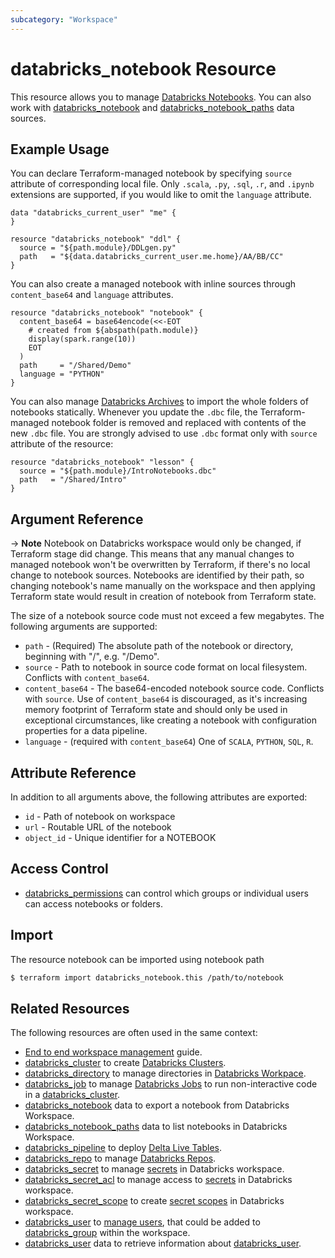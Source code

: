 ```yaml
---
subcategory: "Workspace"
---
```

# databricks_notebook Resource

This resource allows you to manage [Databricks Notebooks](https://docs.databricks.com/notebooks/index.html). You can also work with [databricks_notebook](../data-sources/notebook.md) and [databricks_notebook_paths](../data-sources/notebook_paths.md) data sources.

## Example Usage

You can declare Terraform-managed notebook by specifying `source` attribute of corresponding local file. Only `.scala`, `.py`, `.sql`, `.r`, and `.ipynb` extensions are supported, if you would like to omit the `language` attribute.

```hcl
data "databricks_current_user" "me" {
}

resource "databricks_notebook" "ddl" {
  source = "${path.module}/DDLgen.py"
  path   = "${data.databricks_current_user.me.home}/AA/BB/CC"
}
```

You can also create a managed notebook with inline sources through `content_base64` and `language` attributes.

```hcl
resource "databricks_notebook" "notebook" {
  content_base64 = base64encode(<<-EOT
    # created from ${abspath(path.module)}
    display(spark.range(10))
    EOT
  )
  path     = "/Shared/Demo"
  language = "PYTHON"
}
```

You can also manage [Databricks Archives](https://docs.databricks.com/notebooks/notebooks-manage.html#databricks-archive) to import the whole folders of notebooks statically. Whenever you update the `.dbc` file, the Terraform-managed notebook folder is removed and replaced with contents of the new `.dbc` file. You are strongly advised to use `.dbc` format only with `source` attribute of the resource:

```hcl
resource "databricks_notebook" "lesson" {
  source = "${path.module}/IntroNotebooks.dbc"
  path   = "/Shared/Intro"
}
```

## Argument Reference

-> **Note** Notebook on Databricks workspace would only be changed, if Terraform stage did change. This means that any manual changes to managed notebook won't be overwritten by Terraform, if there's no local change to notebook sources. Notebooks are identified by their path, so changing notebook's name manually on the workspace and then applying Terraform state would result in creation of notebook from Terraform state.

The size of a notebook source code must not exceed a few megabytes. The following arguments are supported:

* `path` -  (Required) The absolute path of the notebook or directory, beginning with "/", e.g. "/Demo".
* `source` - Path to notebook in source code format on local filesystem. Conflicts with `content_base64`.
* `content_base64` - The base64-encoded notebook source code. Conflicts with `source`. Use of `content_base64` is discouraged, as it's increasing memory footprint of Terraform state and should only be used in exceptional circumstances, like creating a notebook with configuration properties for a data pipeline.
* `language` -  (required with `content_base64`) One of `SCALA`, `PYTHON`, `SQL`, `R`.

## Attribute Reference

In addition to all arguments above, the following attributes are exported:

* `id` -  Path of notebook on workspace
* `url` - Routable URL of the notebook
* `object_id` -  Unique identifier for a NOTEBOOK

## Access Control

* [databricks_permissions](permissions.md#notebook-usage) can control which groups or individual users can access notebooks or folders.

## Import

The resource notebook can be imported using notebook path

```bash
$ terraform import databricks_notebook.this /path/to/notebook
```

## Related Resources

The following resources are often used in the same context:

* [End to end workspace management](../guides/workspace-management.md) guide.
* [databricks_cluster](cluster.md) to create [Databricks Clusters](https://docs.databricks.com/clusters/index.html).
* [databricks_directory](directory.md) to manage directories in [Databricks Workpace](https://docs.databricks.com/workspace/workspace-objects.html).
* [databricks_job](job.md) to manage [Databricks Jobs](https://docs.databricks.com/jobs.html) to run non-interactive code in a [databricks_cluster](cluster.md).
* [databricks_notebook](../data-sources/notebook.md) data to export a notebook from Databricks Workspace.
* [databricks_notebook_paths](../data-sources/notebook_paths.md) data to list notebooks in Databricks Workspace.
* [databricks_pipeline](pipeline.md) to deploy [Delta Live Tables](https://docs.databricks.com/data-engineering/delta-live-tables/index.html).
* [databricks_repo](repo.md) to manage [Databricks Repos](https://docs.databricks.com/repos.html).
* [databricks_secret](secret.md) to manage [secrets](https://docs.databricks.com/security/secrets/index.html#secrets-user-guide) in Databricks workspace.
* [databricks_secret_acl](secret_acl.md) to manage access to [secrets](https://docs.databricks.com/security/secrets/index.html#secrets-user-guide) in Databricks workspace.
* [databricks_secret_scope](secret_scope.md) to create [secret scopes](https://docs.databricks.com/security/secrets/index.html#secrets-user-guide) in Databricks workspace.
* [databricks_user](user.md) to [manage users](https://docs.databricks.com/administration-guide/users-groups/users.html), that could be added to [databricks_group](group.md) within the workspace.
* [databricks_user](../data-sources/user.md) data to retrieve information about [databricks_user](user.md).
